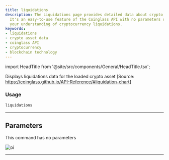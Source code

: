 ```yaml
---
title: liquidations
description: The Liquidations page provides detailed data about crypto asset liquidations.
  It's an easy-to-use feature of the Coinglass API with no parameters required. Enhance
  your understanding of cryptocurrency liquidations.
keywords:
- liquidations
- crypto asset data
- coinglass API
- cryptocurrency
- blockchain technology
---
```


import HeadTitle from '@site/src/components/General/HeadTitle.tsx';

<HeadTitle title="crypto/dd/liquidations - Reference | OpenBB Terminal Docs" />

Displays liquidations data for the loaded crypto asset [Source: https://coinglass.github.io/API-Reference/#liquidation-chart]

### Usage

```python
liquidations
```

---

## Parameters

This command has no parameters


![oi](https://user-images.githubusercontent.com/1673206/186211230-e095fe05-6d86-4d6a-aa2d-dd84dee4ad52.png)

---
